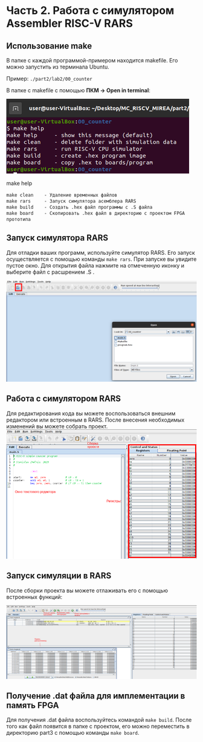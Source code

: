 # Часть 2. Работа с симулятором Assembler RISC-V RARS

## Использование make


В папке с каждой программой-примером находится makefile. Его можно запустить из терминала Ubuntu.

Пример: ```./part2/lab2/00_counter```

В папке с makefile c помощью **ПКМ -> Open in terminal**:


![termnal](doc/img/terminal.png)


make help
```
make clean    - Удаление временных файлов
make rars     - Запуск симулятора асемблера RARS
make build    - Создать .hex файл программы с .S файла
make board    - Скопировать .hex файл в директорию с проектом FPGA прототипа
```
## Запуск симулятора RARS

Для отладки ваших программ, используйте симулятор RARS. Его запуск осуществляется c помощью команды ```make rars```. 
При запуске вы увидите пустое окно. Для открытия файла нажмите на отмеченную иконку и выберите файл с расшрением .S .

![rars](doc/img/open_rars.png)

## Работа с симулятором RARS

Для редактирования кода вы можете воспользоваться внешним редактором или встроенным в RARS.
После внесения необходимых изменений вы можете собрать проект.
![rars](doc/img/rars_build.png)


## Запуск симуляции в RARS

После сборки проекта вы можете отлаживать его с помощью встроенных функций:

![rars](doc/img/rars_run.png)

## Получение .dat файла для имплементации в память FPGA

Для получения .dat файла воспользуйтесь командой ```make build```. 
После того как файл появится в папке с проектом, его можно переместить в директорию part3
с помощью команды ```make board```.